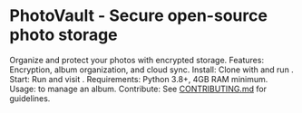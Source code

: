 # PhotoVault - Secure open-source photo storage
Organize and protect your photos with encrypted storage.
Features: Encryption, album organization, and cloud sync.
Install: Clone with  and run .
Start: Run  and visit .
Requirements: Python 3.8+, 4GB RAM minimum.
Usage:  to manage an album.
Contribute: See [CONTRIBUTING.md](CONTRIBUTING.md) for guidelines.
